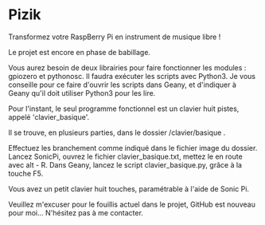 # Pizik

Transformez votre RaspBerry Pi en instrument de musique libre !

Le projet est encore en phase de babillage.

Vous aurez besoin de deux librairies pour faire fonctionner les modules : gpiozero et pythonosc.
Il faudra exécuter les scripts avec Python3.
Je vous conseille pour ce faire d'ouvrir les scripts dans Geany, et d'indiquer à Geany qu'il doit utiliser Python3 pour les lire.

Pour l'instant, le seul programme fonctionnel est un clavier huit pistes, appelé 'clavier_basique'.

Il se trouve, en plusieurs parties, dans le dossier /clavier/basique .

Effectuez les branchement comme indiqué dans le fichier image du dossier.
Lancez SonicPi, ouvrez le fichier clavier_basique.txt, mettez le en route avec alt - R.
Dans Geany, lancez le script clavier_basique.py, grâce à la touche F5.

Vous avez un petit clavier huit touches, paramétrable à l'aide de Sonic Pi.

Veuillez m'excuser pour le fouillis actuel dans le projet, GitHub est nouveau pour moi... N'hésitez pas à me contacter.